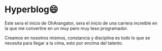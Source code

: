 # Hyperblog:smile: 
Este sera el inicio de OhArangator, sera el inicio de una carrera increible en la que me convertire en un muy pero muy teso programador. 

Creamos en nosotros mismos, constancia y disciplina es todo lo que se necesita para llegar a la cima, esto por encima del talento.
